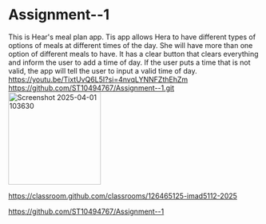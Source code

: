 # Assignment--1
This is Hear's meal plan app. Tis app allows Hera to have different types of options of meals at different times of the day. She will have more than one option of different meals to have. It has a clear button that clears everything and inform the user to add a time of day. If the user puts a time that is not valid, the app will tell the user to input a valid time of day.
https://youtu.be/TixtUvQ6L5I?si=4nvqLYNNFZthEhZm
https://github.com/ST10494767/Assignment--1.git
<img width="185" alt="Screenshot 2025-04-01 103630" src="https://github.com/user-attachments/assets/848465c9-f481-45a5-a301-1dc6f1d432f2" />

https://classroom.github.com/classrooms/126465125-imad5112-2025



https://github.com/ST10494767/Assignment--1
